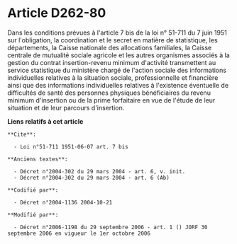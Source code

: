 # Article D262-80

Dans les conditions prévues à l'article 7 bis de la loi n° 51-711 du 7 juin 1951 sur l'obligation, la coordination et le
secret en matière de statistique, les départements, la Caisse nationale des allocations familiales, la Caisse centrale de
mutualité sociale agricole et les autres organismes associés à la gestion du contrat insertion-revenu minimum d'activité
transmettent au service statistique du ministère chargé de l'action sociale des informations individuelles relatives à la
situation sociale, professionnelle et financière ainsi que des informations individuelles relatives à l'existence éventuelle
de difficultés de santé des personnes physiques bénéficiaires du revenu minimum d'insertion ou de la prime forfaitaire en vue
de l'étude de leur situation et de leur parcours d'insertion.

**Liens relatifs à cet article**

	**Cite**:

	  - Loi n°51-711 1951-06-07 art. 7 bis

	**Anciens textes**:

	  - Décret n°2004-302 du 29 mars 2004 - art. 6, v. init.
	  - Décret n°2004-302 du 29 mars 2004 - art. 6 (Ab)

	**Codifié par**:

	  - Décret n°2004-1136 2004-10-21

	**Modifié par**:

	  - Décret n°2006-1198 du 29 septembre 2006 - art. 1 () JORF 30 septembre 2006 en vigueur le 1er octobre 2006

